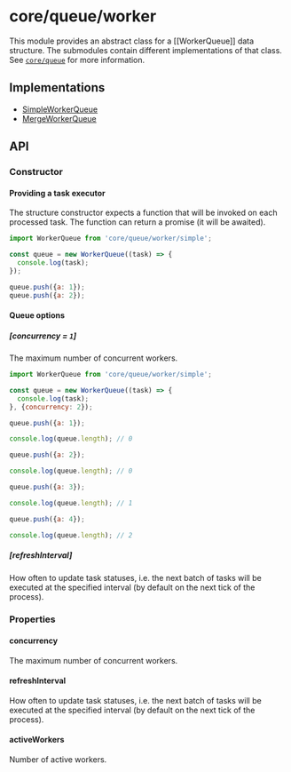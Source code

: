 # core/queue/worker

This module provides an abstract class for a [[WorkerQueue]] data structure.
The submodules contain different implementations of that class. See [`core/queue`](src_core_queue.html) for more information.

## Implementations

* [SimpleWorkerQueue](src_core_queue_worker_simple.html)
* [MergeWorkerQueue](src_core_queue_worker_merge.html)

## API

### Constructor

#### Providing a task executor

The structure constructor expects a function that will be invoked on each processed task.
The function can return a promise (it will be awaited).

```js
import WorkerQueue from 'core/queue/worker/simple';

const queue = new WorkerQueue((task) => {
  console.log(task);
});

queue.push({a: 1});
queue.push({a: 2});
```

#### Queue options

##### [concurrency = `1`]

The maximum number of concurrent workers.

```js
import WorkerQueue from 'core/queue/worker/simple';

const queue = new WorkerQueue((task) => {
  console.log(task);
}, {concurrency: 2});

queue.push({a: 1});

console.log(queue.length); // 0

queue.push({a: 2});

console.log(queue.length); // 0

queue.push({a: 3});

console.log(queue.length); // 1

queue.push({a: 4});

console.log(queue.length); // 2
```

##### [refreshInterval]

How often to update task statuses, i.e. the next batch of tasks will be executed at the specified interval
(by default on the next tick of the process).

### Properties

#### concurrency

The maximum number of concurrent workers.

#### refreshInterval

How often to update task statuses, i.e. the next batch of tasks will be executed at the specified interval
(by default on the next tick of the process).

#### activeWorkers

Number of active workers.
